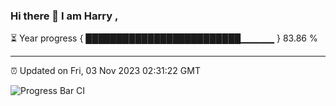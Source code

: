 ### Hi there 👋 I am Harry , 

⏳ Year progress { █████████████████████████▁▁▁▁▁ } 83.86 %

---

⏰ Updated on Fri, 03 Nov 2023 02:31:22 GMT

![Progress Bar CI](https://github.com/duykhang68/duykhang68/workflows/Progress%20Bar%20CI/badge.svg)
